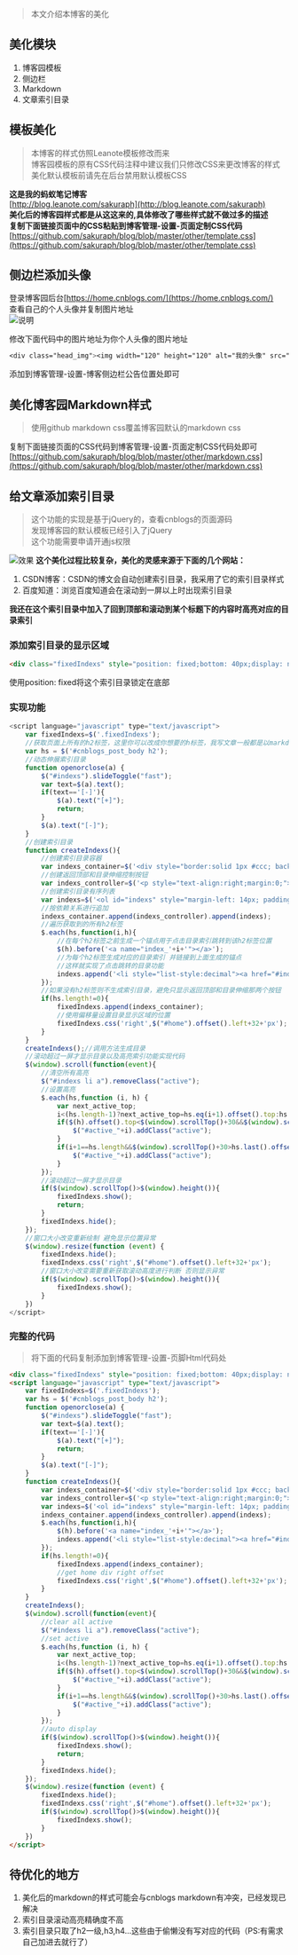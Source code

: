 >本文介绍本博客的美化

## 美化模块
1. 博客园模板
2. 侧边栏
3. Markdown
4. 文章索引目录

## 模板美化
>本博客的样式仿照Leanote模板修改而来  
>博客园模板的原有CSS代码注释中建议我们只修改CSS来更改博客的样式
>美化默认模板前请先在后台禁用默认模板CSS

**这是我的蚂蚁笔记博客**  
[http://blog.leanote.com/sakuraph](http://blog.leanote.com/sakuraph)  
**美化后的博客园样式都是从这这来的,具体修改了哪些样式就不做过多的描述**  
**复制下面链接页面中的CSS粘贴到博客管理-设置-页面定制CSS代码**
[https://github.com/sakuraph/blog/blob/master/other/template.css](https://github.com/sakuraph/blog/blob/master/other/template.css) 
## 侧边栏添加头像
登录博客园后台[https://home.cnblogs.com/](https://home.cnblogs.com/)  
查看自己的个人头像并复制图片地址  
![说明](http://images2015.cnblogs.com/blog/1014286/201608/1014286-20160827225341429-1650107896.png)

修改下面代码中的图片地址为你个人头像的图片地址  
```css
<div class="head_img"><img width="120" height="120" alt="我的头像" src="//pic.cnblogs.com/avatar/1014286/20160824172911.png" class="img_avatar"><div>
```
添加到博客管理-设置-博客侧边栏公告位置处即可
## 美化博客园Markdown样式
>使用github markdown css覆盖博客园默认的markdown css

复制下面链接页面的CSS代码到博客管理-设置-页面定制CSS代码处即可
[https://github.com/sakuraph/blog/blob/master/other/markdown.css](https://github.com/sakuraph/blog/blob/master/other/markdown.css) 
## 给文章添加索引目录
>这个功能的实现是基于jQuery的，查看cnblogs的页面源码  
发现博客园的默认模板已经引入了jQuery  
这个功能需要申请开通js权限

![效果](http://images2015.cnblogs.com/blog/1014286/201608/1014286-20160827225644304-1178902238.png)
**这个美化过程比较复杂，美化的灵感来源于下面的几个网站：**  

1. CSDN博客：CSDN的博文会自动创建索引目录，我采用了它的索引目录样式
2. 百度知道：浏览百度知道会在滚动到一屏以上时出现索引目录

**我还在这个索引目录中加入了回到顶部和滚动到某个标题下的内容时高亮对应的目录索引**
### 添加索引目录的显示区域
```html
<div class="fixedIndexs" style="position: fixed;bottom: 40px;display: none"></div>
```
使用position: fixed将这个索引目录锁定在底部
### 实现功能
```javascript
<script language="javascript" type="text/javascript">
	var fixedIndexs=$('.fixedIndexs');
	//获取页面上所有的h2标签，这里你可以改成你想要的h标签，我写文章一般都是以markdown h2作为一级
	var hs = $('#cnblogs_post_body h2');
	//动态伸展索引目录
	function openorclose(a) {
		$("#indexs").slideToggle("fast");
		var text=$(a).text();
		if(text=='[-]'){
			$(a).text("[+]");
			return;
		}
		$(a).text("[-]");
	}
	//创建索引目录
	function createIndexs(){
		//创建索引目录容器
		var indexs_container=$('<div style="border:solid 1px #ccc; background:#eee;width:180px;padding:4px 10px;"></div>');
		//创建返回顶部和目录伸缩控制按钮
		var indexs_controller=$('<p style="text-align:right;margin:0;"><span style="float:left;">目录<a onclick="javascript:openorclose(this);" style="cursor: pointer">[-]</a></span><a href="#top" style="text-align: right;color: #444">返回顶部</a></p>');
		//创建索引目录有序列表
		var indexs=$('<ol id="indexs" style="margin-left: 14px; padding-left: 14px; line-height: 160%; display: block;"></ol>');
		//按依赖关系进行追加
		indexs_container.append(indexs_controller).append(indexs);
		//遍历获取到的所有h2标签
		$.each(hs,function(i,h){
			//在每个h2标签之前生成一个锚点用于点击目录索引跳转到该h2标签位置
			$(h).before('<a name="index_'+i+'"></a>');
			//为每个h2标签生成对应的目录索引 并链接到上面生成的锚点
			//这样就实现了点击跳转的目录功能
			indexs.append('<li style="list-style:decimal"><a href="#index_'+i+'" id="active_'+i+'">'+$(h).text()+'</a></li>');
		});
		//如果没有h2标签则不生成索引目录，避免只显示返回顶部和目录伸缩那两个按钮
		if(hs.length!=0){
			fixedIndexs.append(indexs_container);
			//使用偏移量设置目录显示区域的位置
			fixedIndexs.css('right',$("#home").offset().left+32+'px');
		}
	}
	createIndexs();//调用方法生成目录
	//滚动超过一屏才显示目录以及高亮索引功能实现代码
	$(window).scroll(function(event){
		//清空所有高亮
		$("#indexs li a").removeClass("active");
		//设置高亮
		$.each(hs,function (i, h) {
			var next_active_top;
			i<(hs.length-1)?next_active_top=hs.eq(i+1).offset().top:hs.last().offset().top;
			if($(h).offset().top<$(window).scrollTop()+30&&$(window).scrollTop()+30<next_active_top){
				$("#active_"+i).addClass("active");
			}
			if(i+1==hs.length&&$(window).scrollTop()+30>hs.last().offset().top){
				$("#active_"+i).addClass("active");
			}
		});
		//滚动超过一屏才显示目录
		if($(window).scrollTop()>$(window).height()){
			fixedIndexs.show();
			return;
		}
		fixedIndexs.hide();
	});
	//窗口大小改变重新绘制 避免显示位置异常
	$(window).resize(function (event) {
		fixedIndexs.hide();
		fixedIndexs.css('right',$("#home").offset().left+32+'px');
		//窗口大小改变需要重新获取滚动高度进行判断 否则显示异常
		if($(window).scrollTop()>$(window).height()){
			fixedIndexs.show();
		}
	})
</script>
```
### 完整的代码
>将下面的代码复制添加到博客管理-设置-页脚Html代码处

```html
<div class="fixedIndexs" style="position: fixed;bottom: 40px;display: none"></div>
<script language="javascript" type="text/javascript">
	var fixedIndexs=$('.fixedIndexs');
	var hs = $('#cnblogs_post_body h2');
	function openorclose(a) {
		$("#indexs").slideToggle("fast");
		var text=$(a).text();
		if(text=='[-]'){
			$(a).text("[+]");
			return;
		}
		$(a).text("[-]");
	}
	function createIndexs(){
		var indexs_container=$('<div style="border:solid 1px #ccc; background:#eee;width:180px;padding:4px 10px;"></div>');
		var indexs_controller=$('<p style="text-align:right;margin:0;"><span style="float:left;">目录<a onclick="javascript:openorclose(this);" style="cursor: pointer">[-]</a></span><a href="#top" style="text-align: right;color: #444">返回顶部</a></p>');
		var indexs=$('<ol id="indexs" style="margin-left: 14px; padding-left: 14px; line-height: 160%; display: block;"></ol>');
		indexs_container.append(indexs_controller).append(indexs);
		$.each(hs,function(i,h){
			$(h).before('<a name="index_'+i+'"></a>');
			indexs.append('<li style="list-style:decimal"><a href="#index_'+i+'" id="active_'+i+'">'+$(h).text()+'</a></li>');
		});
		if(hs.length!=0){
			fixedIndexs.append(indexs_container);
			//get home div right offset
			fixedIndexs.css('right',$("#home").offset().left+32+'px');
		}
	}
	createIndexs();
	$(window).scroll(function(event){
		//clear all active
		$("#indexs li a").removeClass("active");
		//set active
		$.each(hs,function (i, h) {
			var next_active_top;
			i<(hs.length-1)?next_active_top=hs.eq(i+1).offset().top:hs.last().offset().top;
			if($(h).offset().top<$(window).scrollTop()+30&&$(window).scrollTop()+30<next_active_top){
				$("#active_"+i).addClass("active");
			}
			if(i+1==hs.length&&$(window).scrollTop()+30>hs.last().offset().top){
				$("#active_"+i).addClass("active");
			}
		});
		//auto display
		if($(window).scrollTop()>$(window).height()){
			fixedIndexs.show();
			return;
		}
		fixedIndexs.hide();
	});
	$(window).resize(function (event) {
		fixedIndexs.hide();
		fixedIndexs.css('right',$("#home").offset().left+32+'px');
		if($(window).scrollTop()>$(window).height()){
			fixedIndexs.show();
		}
	})
</script>
```
## 待优化的地方
1. 美化后的markdown的样式可能会与cnblogs markdown有冲突，已经发现已解决
2. 索引目录滚动高亮精确度不高
3. 索引目录只取了h2一级,h3,h4...这些由于偷懒没有写对应的代码（PS:有需求自己加进去就行了）